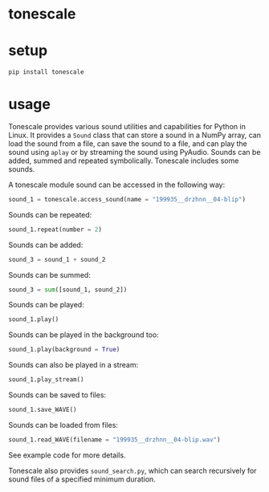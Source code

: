 # tonescale

# setup

```Bash
pip install tonescale
```

# usage

Tonescale provides various sound utilities and capabilities for Python in Linux. It provides a `Sound` class that can store a sound in a NumPy array, can load the sound from a file, can save the sound to a file, and can play the sound using `aplay` or by streaming the sound using PyAudio. Sounds can be added, summed and repeated symbolically. Tonescale includes some sounds.

A tonescale module sound can be accessed in the following way:

```Python
sound_1 = tonescale.access_sound(name = "199935__drzhnn__04-blip")
```

Sounds can be repeated:

```Python
sound_1.repeat(number = 2)
```

Sounds can be added:

```Python
sound_3 = sound_1 + sound_2
```

Sounds can be summed:

```Python
sound_3 = sum([sound_1, sound_2])
```

Sounds can be played:

```Python
sound_1.play()
```

Sounds can be played in the background too:

```Python
sound_1.play(background = True)
```

Sounds can also be played in a stream:

```Python
sound_1.play_stream()
```

Sounds can be saved to files:

```Python
sound_1.save_WAVE()
```

Sounds can be loaded from files:

```Python
sound_1.read_WAVE(filename = "199935__drzhnn__04-blip.wav")
```

See example code for more details.

Tonescale also provides `sound_search.py`, which can search recursively for sound files of a specified minimum duration.
